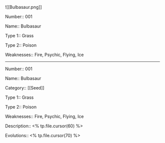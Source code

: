 ![[Bulbasaur.png]]

Number:: 001

Name:: Bulbasaur

Type 1:: Grass

Type 2:: Poison

Weaknesses:: Fire, Psychic, Flying, Ice

----

Number:: 001

Name:: Bulbasaur

Category:: [[Seed]]

Type 1:: Grass

Type 2:: Poison

Weaknesses:: Fire, Psychic, Flying, Ice

Description:: <% tp.file.cursor(60) %>

Evolutions:: <% tp.file.cursor(70) %>